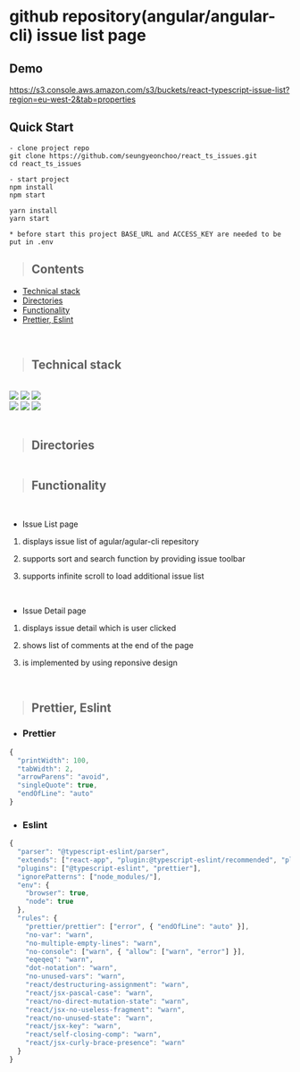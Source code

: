 # github repository(angular/angular-cli) issue list page

## Demo

https://s3.console.aws.amazon.com/s3/buckets/react-typescript-issue-list?region=eu-west-2&tab=properties

## Quick Start

```
- clone project repo
git clone https://github.com/seungyeonchoo/react_ts_issues.git
cd react_ts_issues

- start project
npm install
npm start

yarn install
yarn start

* before start this project BASE_URL and ACCESS_KEY are needed to be put in .env

```

> ## Contents

- [Technical stack](#Technical-stack)
- [Directories](#Directories)
- [Functionality](#Functionality)
- [Prettier, Eslint](#Prettier,-Eslint)

<br>

> ## Technical stack

 <br/>

<img src="https://img.shields.io/badge/react-61DAFB?style=for-the-badge&logo=react&logoColor=white">
<img src="https://img.shields.io/badge/typescript-3178C6?style=for-the-badge&logo=typescript&logoColor=white">
<img src="https://camo.githubusercontent.com/5d16e7fdd964ebca50ca82d6c8b081045630340427c463f4470050acd4e50ef3/68747470733a2f2f696d672e736869656c64732e696f2f7374617469632f76313f7374796c653d666f722d7468652d6261646765266d6573736167653d5461696c77696e642b43535326636f6c6f723d323232323232266c6f676f3d5461696c77696e642b435353266c6f676f436f6c6f723d303642364434266c6162656c3d">
<br>
<img src="https://img.shields.io/badge/redux-764ABC?style=for-the-badge&logo=redux&logoColor=white%22%3E">
<img src="https://img.shields.io/badge/redux_toolkit-764ABC?style=for-the-badge&logo=redux&logoColor=white%22%3E">
<img src='https://camo.githubusercontent.com/2c53895491eecd8aed53655963595ae41628198bd1d5939fa100b11ee9e2513f/68747470733a2f2f696d672e736869656c64732e696f2f7374617469632f76313f7374796c653d666f722d7468652d6261646765266d6573736167653d52656163742b517565727926636f6c6f723d464634313534266c6f676f3d52656163742b5175657279266c6f676f436f6c6f723d464646464646266c6162656c3d'>
<br>
<br>

> ## Directories

```

```

> ## Functionality

<br/>

- Issue List page

1. displays issue list of agular/agular-cli repesitory

2. supports sort and search function by providing issue toolbar

3. supports infinite scroll to load additional issue list

<br/>

- Issue Detail page

1. displays issue detail which is user clicked

2. shows list of comments at the end of the page

3. is implemented by using reponsive design

<br/>

> ## Prettier, Eslint

- ### Prettier

```javascript
{
  "printWidth": 100,
  "tabWidth": 2,
  "arrowParens": "avoid",
  "singleQuote": true,
  "endOfLine": "auto"
}
```

- ### Eslint

```javascript
{
  "parser": "@typescript-eslint/parser",
  "extends": ["react-app", "plugin:@typescript-eslint/recommended", "plugin:prettier/recommended"],
  "plugins": ["@typescript-eslint", "prettier"],
  "ignorePatterns": ["node_modules/"],
  "env": {
    "browser": true,
    "node": true
  },
  "rules": {
    "prettier/prettier": ["error", { "endOfLine": "auto" }],
    "no-var": "warn",
    "no-multiple-empty-lines": "warn",
    "no-console": ["warn", { "allow": ["warn", "error"] }],
    "eqeqeq": "warn",
    "dot-notation": "warn",
    "no-unused-vars": "warn",
    "react/destructuring-assignment": "warn",
    "react/jsx-pascal-case": "warn",
    "react/no-direct-mutation-state": "warn",
    "react/jsx-no-useless-fragment": "warn",
    "react/no-unused-state": "warn",
    "react/jsx-key": "warn",
    "react/self-closing-comp": "warn",
    "react/jsx-curly-brace-presence": "warn"
  }
}

```
